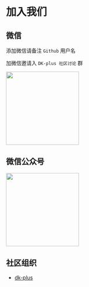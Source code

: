 # 加入我们

## 微信

添加微信请备注 `Github` 用户名

加微信邀请入 `DK-plus 社区讨论` 群

<img height="200px"  src="https://oss.cadwaladerss.com/dk-plus/images/wxcrcoder.jpg">

## 微信公众号

<img height="200px"  src="https://oss.cadwaladerss.com/dk-plus/images/qrcode_for_gh_c44b7def7e9f_258.jpg">

## 社区组织

- [dk-plus](https://github.com/dk-plus-ui/dk-plus-ui)
